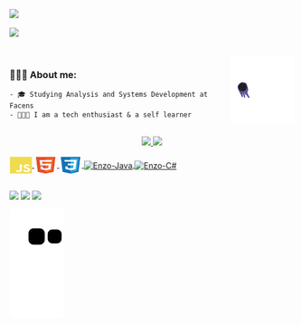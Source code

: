 ![](https://komarev.com/ghpvc/?username=your-github-limaenz&color=5b3786)

![](https://readme-typing-svg.herokuapp.com/?font=Press+Start+2P&color=ff6f9c&size=12&lines=Hello👋🏻,+Welcome+to+my+Github+page;+Im+Enzo+Lima,+Back-end+Developer)

<br/> 
 <img align="right" alt="Gengar-gif" src="https://github.com/limaenz/limaenz/blob/main/img/gengar.gif" height="120"/>

   <h3> 👨🏻‍💻 About me: </h3>
  
    - 🎓 Studying Analysis and Systems Development at Facens 
    - 👨🏻‍💻 I am a tech enthusiast & a self learner

<br/>

<div align="center">
  <a href="https://github.com/limaenz">
  <img height="180em" src="https://github-readme-stats.vercel.app/api?username=limaenz&show_icons=true&theme=dracula&include_all_commits=true&count_private=true"/>
  <img height="180em" src="https://github-readme-stats.vercel.app/api/top-langs/?username=limaenz&layout=compact&langs_count=7&theme=dracula"/>
</div>

<div style="display: inline_block"><br>
  <img align="center" alt="Enzo-Js" height="30" width="40" src="https://raw.githubusercontent.com/devicons/devicon/master/icons/javascript/javascript-plain.svg">
  <img align="center" alt="Enzo-HTML" height="30" width="40" src="https://raw.githubusercontent.com/devicons/devicon/master/icons/html5/html5-original.svg">
  <img align="center" alt="Enzo-CSS" height="30" width="40" src="https://raw.githubusercontent.com/devicons/devicon/master/icons/css3/css3-original.svg">
 <img align="center" alt="Enzo-Java" height="30" width="40" src="https://raw.githubusercontent.com/jmnote/z-icons/master/svg/java.svg">
 <img align="center" alt="Enzo-C#" height="30" width="40" src="https://raw.githubusercontent.com/jmnote/z-icons/master/svg/csharp.svg">

</div>
  
  ##
 
<div> 
  <a href="https://www.instagram.com/limaenz/" target="_blank"><img src="https://img.shields.io/badge/-Instagram-%23E4405F?style=for-the-badge&logo=instagram&logoColor=white" target="_blank"></a> 
  <a href = "mailto:enzolimafranca@gmail.com"><img src="https://img.shields.io/badge/-Gmail-%23333?style=for-the-badge&logo=gmail&logoColor=white" target="_blank"></a>
  <a href="https://www.linkedin.com/in/enzolima/" target="_blank"><img src="https://img.shields.io/badge/-LinkedIn-%230077B5?style=for-the-badge&logo=linkedin&logoColor=white" target="_blank"></a> 
 
  ![Snake animation](https://github.com/rafaballerini/rafaballerini/blob/output/github-contribution-grid-snake.svg)
 
</div>
